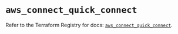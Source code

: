 # `aws_connect_quick_connect`

Refer to the Terraform Registry for docs: [`aws_connect_quick_connect`](https://registry.terraform.io/providers/hashicorp/aws/5.77.0/docs/resources/connect_quick_connect).
